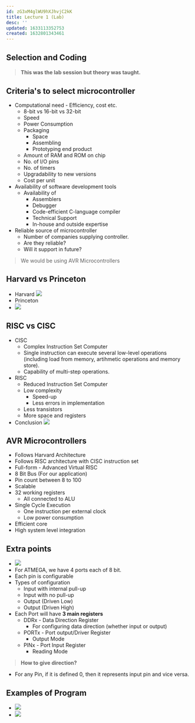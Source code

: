 ```yaml
---
id: zG3xM4glWU9hXJhvjC2kK
title: Lecture 1 (Lab)
desc: ''
updated: 1633113352753
created: 1632801343461
---
```

## Selection and Coding

> #### This was the lab session but theory was taught.

## Criteria's to select microcontroller

- Computational need - Efficiency, cost etc.
  - 8-bit vs 16-bit vs 32-bit
  - Speed
  - Power Consumption
  - Packaging
    - Space
    - Assembling
    - Prototyping end product
  - Amount of RAM and ROM on chip
  - No. of I/O pins
  - No. of timers
  - Upgradability to new versions
  - Cost per unit
- Availability of software development tools
  - Availability of
    - Assemblers
    - Debugger
    - Code-efficient C-language compiler
    - Technical Support
    - In-house and outside expertise
- Reliable source of microcontroller
  - Number of companies supplying controller.
  - Are they reliable?
  - Will it support in future?

> We would be using AVR Microcontrollers

## Harvard vs Princeton

- Harvard
  ![](/assets/images/2021-09-04-18-21-51.png)
- Princeton
- ![](/assets/images/2021-09-04-18-22-18.png)

## RISC vs CISC

- CISC
  - Complex Instruction Set Computer
  - Single instruction can execute several low-level operations (including load from memory, artihmetic operations and memory store).
  - Capability of multi-step operations.
- RISC
  - Reduced Instruction Set Computer
  - Low complexity
    - Speed-up
    - Less errors in implementation
  - Less transistors
  - More space and registers
- Conclusion
  ![](/assets/images/2021-09-04-18-30-30.png)

## AVR Microcontrollers

- Follows Harvard Architecture
- Follows RISC architecture with CISC instruction set
- Full-form - Advanced Virtual RISC
- 8 Bit Bus (For our application)
- Pin count between 8 to 100
- Scalable
- 32 working registers
  - All connected to ALU
- Single Cycle Execution
  - One instruction per external clock
  - Low power consumption
- Efficient core
- High system level integration

## Extra points

- ![](/assets/images/2021-09-04-18-37-03.png)
- For ATMEGA, we have 4 ports each of 8 bit.
- Each pin is configurable
- Types of configuration
  - Input with internal pull-up
  - Input with no pull-up
  - Output (Driven Low)
  - Output (Driven High)
- Each Port will have **3 main registers**
  - DDRx - Data Direction Register
    - For configuring data direction (whether input or output)
  - PORTx - Port output/Driver Register
    - Output Mode
  - PINx - Port Input Register
    - Reading Mode

> **How to give direction?**

- For any Pin, if it is defined 0, then it represents input pin and vice versa.

## Examples of Program

- ![](/assets/images/2021-09-04-18-45-38.png)
- ![](/assets/images/2021-09-04-18-48-57.png)

